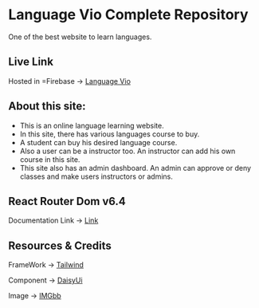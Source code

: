 


# Language Vio Complete Repository
 One of the best website to learn languages.

## Live Link
Hosted in =Firebase -> [Language Vio](https://languagevio.web.app/)


## About this site: 
* This is an online language learning website.
* In this site, there has various languages course to buy.
* A student can buy his desired language course.
* Also a user can be a instructor too. An instructor can add his own course in this site.
* This site also has an admin dashboard. An admin can approve or deny classes and make users instructors or admins.


## React Router Dom v6.4 
Documentation Link -> [Link](https://reactrouter.com/en/main/start/overview)

## Resources & Credits
FrameWork -> [Tailwind](https://tailwindcss.com/)

Component -> [DaisyUi](https://daisyui.com/)

Image -> [IMGbb ](https://rakib8680.imgbb.com/)

